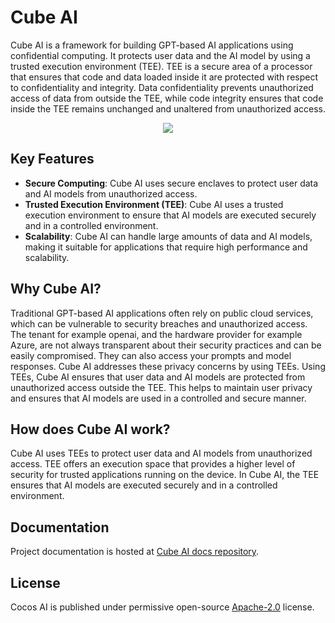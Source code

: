 # Cube AI

Cube AI is a framework for building GPT-based AI applications using confidential computing. It protects user data and the AI model by using a trusted execution environment (TEE). TEE is a secure area of a processor that ensures that code and data loaded inside it are protected with respect to confidentiality and integrity. Data confidentiality prevents unauthorized access of data from outside the TEE, while code integrity ensures that code inside the TEE remains unchanged and unaltered from unauthorized access.

<p align="center">
  <img src="https://github.com/ultravioletrs/cube-docs/blob/main/docs/img/cube-ai.png">
</p>

## Key Features

- **Secure Computing**: Cube AI uses secure enclaves to protect user data and AI models from unauthorized access.
- **Trusted Execution Environment (TEE)**: Cube AI uses a trusted execution environment to ensure that AI models are executed securely and in a controlled environment.
- **Scalability**: Cube AI can handle large amounts of data and AI models, making it suitable for applications that require high performance and scalability.

## Why Cube AI?

Traditional GPT-based AI applications often rely on public cloud services, which can be vulnerable to security breaches and unauthorized access. The tenant for example openai, and the hardware provider for example Azure, are not always transparent about their security practices and can be easily compromised. They can also access your prompts and model responses. Cube AI addresses these privacy concerns by using TEEs. Using TEEs, Cube AI ensures that user data and AI models are protected from unauthorized access outside the TEE. This helps to maintain user privacy and ensures that AI models are used in a controlled and secure manner.

## How does Cube AI work?

Cube AI uses TEEs to protect user data and AI models from unauthorized access. TEE offers an execution space that provides a higher level of security for trusted applications running on the device. In Cube AI, the TEE ensures that AI models are executed securely and in a controlled environment.

## Documentation

Project documentation is hosted at [Cube AI docs repository](https://github.com/ultravioletrs/cube-docs).

## License

Cocos AI is published under permissive open-source [Apache-2.0](LICENSE) license.
